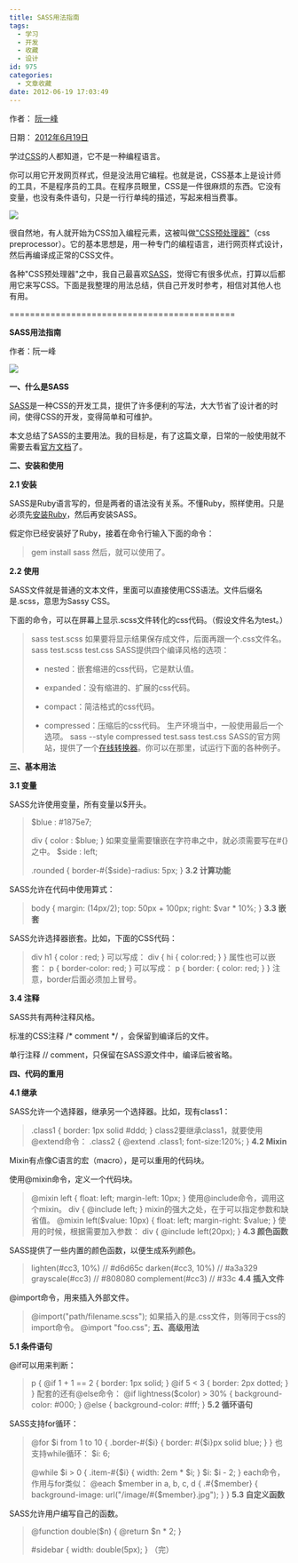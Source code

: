 ```yaml
---
title: SASS用法指南
tags:
  - 学习
  - 开发
  - 收藏
  - 设计
id: 975
categories:
  - 文章收藏
date: 2012-06-19 17:03:49
---
```


<div>

作者： [阮一峰](http://www.ruanyifeng.com/)

日期： [2012年6月19日](http://www.ruanyifeng.com/blog/2012/06/)

</div>
<div id="main-content">
<div>

学过[CSS](http://zh.wikipedia.org/wiki/%E5%B1%82%E5%8F%A0%E6%A0%B7%E5%BC%8F%E8%A1%A8)的人都知道，它不是一种编程语言。

</div>
<div id="more">

你可以用它开发网页样式，但是没法用它编程。也就是说，CSS基本上是设计师的工具，不是程序员的工具。在程序员眼里，CSS是一件很麻烦的东西。它没有变量，也没有条件语句，只是一行行单纯的描述，写起来相当费事。

![](/images/24063303e3abc5d5089bc58bdba65c550be0f8cb.jpg)

很自然地，有人就开始为CSS加入编程元素，这被叫做["CSS预处理器"](http://www.catswhocode.com/blog/8-css-preprocessors-to-speed-up-development-time)（css preprocessor）。它的基本思想是，用一种专门的编程语言，进行网页样式设计，然后再编译成正常的CSS文件。

各种"CSS预处理器"之中，我自己最喜欢[SASS](http://sass-lang.com/)，觉得它有很多优点，打算以后都用它来写CSS。下面是我整理的用法总结，供自己开发时参考，相信对其他人也有用。

============================================

**SASS用法指南**

作者：阮一峰

![](/images/c00b9e9a6c97811cb70a4f18ec85976f493eb3e7.png)

**一、什么是SASS**

[SASS](http://sass-lang.com/)是一种CSS的开发工具，提供了许多便利的写法，大大节省了设计者的时间，使得CSS的开发，变得简单和可维护。

本文总结了SASS的主要用法。我的目标是，有了这篇文章，日常的一般使用就不需要去看[官方文档](http://sass-lang.com/docs/yardoc/file.SASS_REFERENCE.html)了。

**二、安装和使用**

**2.1 安装**

SASS是Ruby语言写的，但是两者的语法没有关系。不懂Ruby，照样使用。只是必须先[安装Ruby](http://www.ruby-lang.org/zh_cn/downloads/)，然后再安装SASS。

假定你已经安装好了Ruby，接着在命令行输入下面的命令：
> gem install sass
然后，就可以使用了。

**2.2 使用**

SASS文件就是普通的文本文件，里面可以直接使用CSS语法。文件后缀名是.scss，意思为Sassy CSS。

下面的命令，可以在屏幕上显示.scss文件转化的css代码。（假设文件名为test。）
> sass test.scss
如果要将显示结果保存成文件，后面再跟一个.css文件名。
> sass test.scss test.css
SASS提供四个编译风格的选项：
> * nested：嵌套缩进的css代码，它是默认值。
> 
> * expanded：没有缩进的、扩展的css代码。
> 
> * compact：简洁格式的css代码。
> 
> * compressed：压缩后的css代码。
生产环境当中，一般使用最后一个选项。
> sass --style compressed test.sass test.css
SASS的官方网站，提供了一个[在线转换器](http://sass-lang.com/try.html)。你可以在那里，试运行下面的各种例子。

**三、基本用法**

**3.1 变量**

SASS允许使用变量，所有变量以$开头。
> $blue : #1875e7;
> 
> div {
> color : $blue;
> }
如果变量需要镶嵌在字符串之中，就必须需要写在#{}之中。
> $side : left;
> 
> .rounded {
> border-#{$side}-radius: 5px;
> }
**3.2 计算功能**

SASS允许在代码中使用算式：
> body {
> margin: (14px/2);
> top: 50px + 100px;
> right: $var * 10%;
> }
**3.3 嵌套**

SASS允许选择器嵌套。比如，下面的CSS代码：
> div h1 {
> color : red;
> }
可以写成：
> div {
> hi {
> color:red;
> }
> }
属性也可以嵌套：
> p {
> border-color: red;
> }
可以写成：
> p {
> border: {
> color: red;
> }
> }
注意，border后面必须加上冒号。

**3.4 注释**

SASS共有两种注释风格。

标准的CSS注释 /* comment */ ，会保留到编译后的文件。

单行注释 // comment，只保留在SASS源文件中，编译后被省略。

**四、代码的重用**

**4.1 继承**

SASS允许一个选择器，继承另一个选择器。比如，现有class1：
> .class1 {
> border: 1px solid #ddd;
> }
class2要继承class1，就要使用@extend命令：
> .class2 {
> @extend .class1;
> font-size:120%;
> }
**4.2 Mixin**

Mixin有点像C语言的宏（macro），是可以重用的代码块。

使用@mixin命令，定义一个代码块。
> @mixin left {
> float: left;
> margin-left: 10px;
> }
使用@include命令，调用这个mixin。
> div {
> @include left;
> }
mixin的强大之处，在于可以指定参数和缺省值。
> @mixin left($value: 10px) {
> float: left;
> margin-right: $value;
> }
使用的时候，根据需要加入参数：
> div {
> @include left(20px);
> }
**4.3 颜色函数**

SASS提供了一些内置的颜色函数，以便生成系列颜色。
> lighten(#cc3, 10%) // #d6d65c
> darken(#cc3, 10%) // #a3a329
> grayscale(#cc3) // #808080
> complement(#cc3) // #33c
**4.4 插入文件**

@import命令，用来插入外部文件。
> @import("path/filename.scss");
如果插入的是.css文件，则等同于css的import命令。
> @import "foo.css";
**五、高级用法**

**5.1 条件语句**

@if可以用来判断：
> p {
> @if 1 + 1 == 2 { border: 1px solid; }
> @if 5 &lt; 3 { border: 2px dotted; }
> }
配套的还有@else命令：
> @if lightness($color) &gt; 30% {
> background-color: #000;
> } @else {
> background-color: #fff;
> }
**5.2 循环语句**

SASS支持for循环：
> @for $i from 1 to 10 {
> .border-#{$i} {
> border: #{$i}px solid blue;
> }
> }
也支持while循环：
> $i: 6;
> 
> @while $i &gt; 0 {
> .item-#{$i} { width: 2em * $i; }
> $i: $i - 2;
> }
each命令，作用与for类似：
> @each $member in a, b, c, d {
> .#{$member} {
> background-image: url("/image/#{$member}.jpg");
> }
> }
**5.3 自定义函数**

SASS允许用户编写自己的函数。
> @function double($n) {
> @return $n * 2;
> }
> 
> #sidebar {
> width: double(5px);
> }
（完）

</div>
</div>